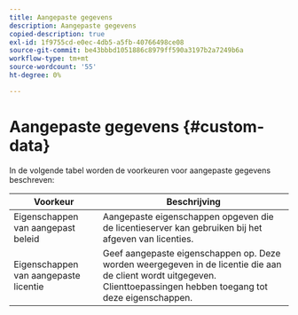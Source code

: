 ```yaml
---
title: Aangepaste gegevens
description: Aangepaste gegevens
copied-description: true
exl-id: 1f9755cd-e0ec-4db5-a5fb-40766498ce08
source-git-commit: be43bbbd1051886c8979ff590a3197b2a7249b6a
workflow-type: tm+mt
source-wordcount: '55'
ht-degree: 0%

---
```


# Aangepaste gegevens {#custom-data}

In de volgende tabel worden de voorkeuren voor aangepaste gegevens beschreven:

| Voorkeur | Beschrijving |
|---|---|
| Eigenschappen van aangepast beleid | Aangepaste eigenschappen opgeven die de licentieserver kan gebruiken bij het afgeven van licenties. |
| Eigenschappen van aangepaste licentie | Geef aangepaste eigenschappen op. Deze worden weergegeven in de licentie die aan de client wordt uitgegeven. Clienttoepassingen hebben toegang tot deze eigenschappen. |
